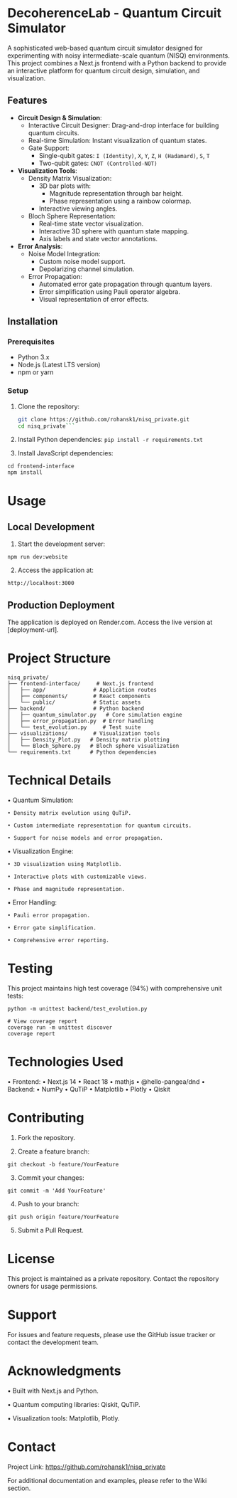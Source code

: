 # DecoherenceLab - Quantum Circuit Simulator

A sophisticated web-based quantum circuit simulator designed for experimenting with noisy intermediate-scale quantum (NISQ) environments. This project combines a Next.js frontend with a Python backend to provide an interactive platform for quantum circuit design, simulation, and visualization.

## Features
- **Circuit Design & Simulation**:
  - Interactive Circuit Designer: Drag-and-drop interface for building quantum circuits.
  - Real-time Simulation: Instant visualization of quantum states.
  - Gate Support:
    - Single-qubit gates: `I (Identity)`, `X`, `Y`, `Z`, `H (Hadamard)`, `S`, `T`
    - Two-qubit gates: `CNOT (Controlled-NOT)`
- **Visualization Tools**:
  - Density Matrix Visualization:
    - 3D bar plots with:
      - Magnitude representation through bar height.
      - Phase representation using a rainbow colormap.
    - Interactive viewing angles.
  - Bloch Sphere Representation:
    - Real-time state vector visualization.
    - Interactive 3D sphere with quantum state mapping.
    - Axis labels and state vector annotations.
- **Error Analysis**:
  - Noise Model Integration:
    - Custom noise model support.
    - Depolarizing channel simulation.
  - Error Propagation:
    - Automated error gate propagation through quantum layers.
    - Error simplification using Pauli operator algebra.
    - Visual representation of error effects.

## Installation

### Prerequisites
- Python 3.x
- Node.js (Latest LTS version)
- npm or yarn

### Setup
1. Clone the repository:
   ```bash
   git clone https://github.com/rohansk1/nisq_private.git
   cd nisq_private```

2.	Install Python dependencies:
```pip install -r requirements.txt```

3.	Install JavaScript dependencies:

```
cd frontend-interface
npm install
```

# Usage

## Local Development

1. Start the development server:

```npm run dev:website```

2.	Access the application at:

```http://localhost:3000```

## Production Deployment

The application is deployed on Render.com. Access the live version at [deployment-url].

# Project Structure

```
nisq_private/
├── frontend-interface/     # Next.js frontend
│   ├── app/               # Application routes
│   ├── components/        # React components
│   └── public/            # Static assets
├── backend/               # Python backend
│   ├── quantum_simulator.py   # Core simulation engine
│   ├── error_propagation.py  # Error handling
│   └── test_evolution.py     # Test suite
├── visualizations/        # Visualization tools
│   ├── Density_Plot.py   # Density matrix plotting
│   └── Bloch_Sphere.py   # Bloch sphere visualization
└── requirements.txt      # Python dependencies
```

# Technical Details

• Quantum Simulation:

	• Density matrix evolution using QuTiP.
 
	• Custom intermediate representation for quantum circuits.
 
	• Support for noise models and error propagation.

• Visualization Engine:

	• 3D visualization using Matplotlib.
 
	• Interactive plots with customizable views.
 
	• Phase and magnitude representation.

• Error Handling:

	• Pauli error propagation.
 
	• Error gate simplification.
 
	• Comprehensive error reporting.

# Testing

This project maintains high test coverage (94%) with comprehensive unit tests:

```# Run tests
python -m unittest backend/test_evolution.py

# View coverage report
coverage run -m unittest discover
coverage report
```

# Technologies Used

• Frontend:
	• Next.js 14
	• React 18
	• mathjs
	• @hello-pangea/dnd
• Backend:
	• NumPy
	• QuTiP
	• Matplotlib
	• Plotly
	• Qiskit

# Contributing

1. Fork the repository.

2. Create a feature branch:

```
git checkout -b feature/YourFeature
```

3. Commit your changes:

```
git commit -m 'Add YourFeature'
```

4. Push to your branch:

```
git push origin feature/YourFeature
```

5. Submit a Pull Request.

# License

This project is maintained as a private repository. Contact the repository owners for usage permissions.

# Support

For issues and feature requests, please use the GitHub issue tracker or contact the development team.

# Acknowledgments

• Built with Next.js and Python.

• Quantum computing libraries: Qiskit, QuTiP.

• Visualization tools: Matplotlib, Plotly.

# Contact

Project Link: https://github.com/rohansk1/nisq_private

For additional documentation and examples, please refer to the Wiki section.
